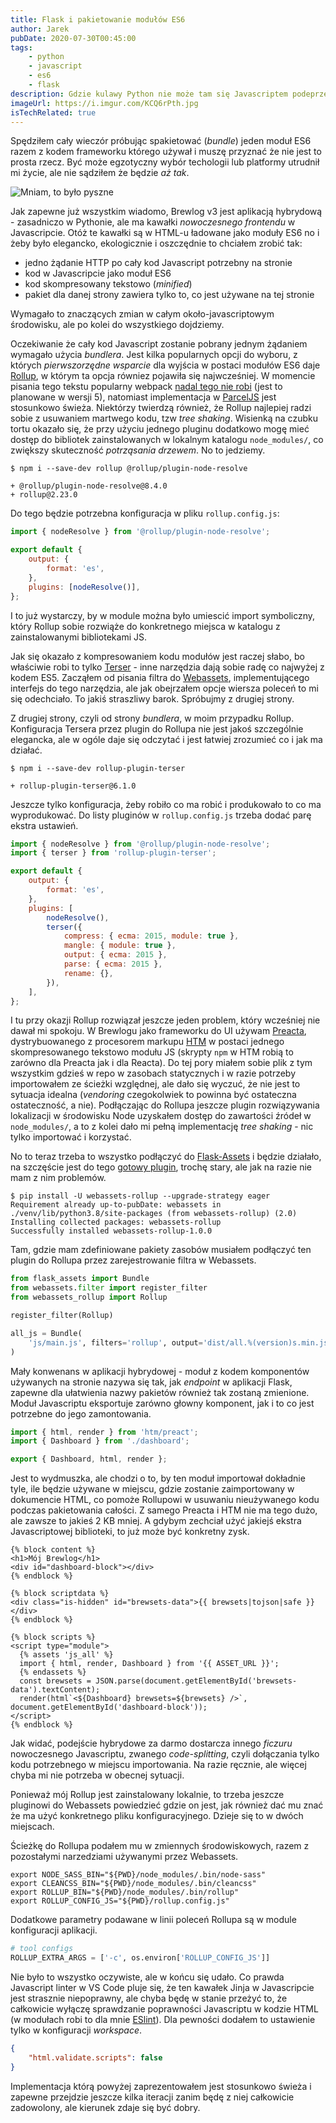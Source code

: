```yaml
---
title: Flask i pakietowanie modułów ES6
author: Jarek
pubDate: 2020-07-30T00:45:00
tags:
    - python
    - javascript
    - es6
    - flask
description: Gdzie kulawy Python nie może tam się Javascriptem podeprze i jakoś uda są spakietować moduły ES6 przy użyciu Flask-Assets. Polecam tego Allegrowicza.
imageUrl: https://i.imgur.com/KCQ6rPth.jpg
isTechRelated: true
---
```


Spędziłem cały wieczór próbując spakietować (_bundle_) jeden moduł ES6 razem z kodem frameworku którego używał i muszę przyznać że nie jest to prosta rzecz. Być może egzotyczny wybór techologii lub platformy utrudnił mi życie, ale nie sądziłem że będzie _aż tak_.

![Mniam, to było pyszne](https://i.imgur.com/KCQ6rPth.jpg)

Jak zapewne już wszystkim wiadomo, Brewlog v3 jest aplikacją hybrydową - zasadniczo w Pythonie, ale ma kawałki _nowoczesnego frontendu_ w Javascripcie. Otóż te kawałki są w HTML-u ładowane jako moduły ES6 no i żeby było elegancko, ekologicznie i oszczędnie to chciałem zrobić tak:

-   jedno żądanie HTTP po cały kod Javascript potrzebny na stronie
-   kod w Javascripcie jako moduł ES6
-   kod skompresowany tekstowo (_minified_)
-   pakiet dla danej strony zawiera tylko to, co jest używane na tej stronie

Wymagało to znaczących zmian w całym około-javascriptowym środowisku, ale po kolei do wszystkiego dojdziemy.

Oczekiwanie że cały kod Javascript zostanie pobrany jednym żądaniem wymagało użycia _bundlera_. Jest kilka popularnych opcji do wyboru, z których _pierwszorzędne wsparcie_ dla wyjścia w postaci modułów ES6 daje [Rollup](https://rollupjs.org/), w którym ta opcja równiez pojawiła się najwcześniej. W momencie pisania tego tekstu popularny webpack [nadal tego nie robi](https://github.com/webpack/webpack/issues/2933#issuecomment-652942095) (jest to planowane w wersji 5), natomiast implementacja w [ParcelJS](https://v2.parceljs.org/getting-started/webapp/) jest stosunkowo świeża. Niektórzy twierdzą również, że Rollup najlepiej radzi sobie z usuwaniem martwego kodu, tzw _tree shaking_. Wisienką na czubku tortu okazało się, że przy użyciu jednego pluginu dodatkowo mogę mieć dostęp do bibliotek zainstalowanych w lokalnym katalogu `node_modules/`, co zwiększy skuteczność _potrząsania drzewem_. No to jedziemy.

```console
$ npm i --save-dev rollup @rollup/plugin-node-resolve

+ @rollup/plugin-node-resolve@8.4.0
+ rollup@2.23.0
```

Do tego będzie potrzebna konfiguracja w pliku `rollup.config.js`:

```javascript
import { nodeResolve } from '@rollup/plugin-node-resolve';

export default {
    output: {
        format: 'es',
    },
    plugins: [nodeResolve()],
};
```

I to już wystarczy, by w module można było umiescić import symboliczny, który Rollup sobie rozwiąże do konkretnego miejsca w katalogu z zainstalowanymi bibliotekami JS.

Jak się okazało z kompresowaniem kodu modułów jest raczej słabo, bo właściwie robi to tylko [Terser](https://terser.org/) - inne narzędzia dają sobie radę co najwyżej z kodem ES5. Zacząłem od pisania filtra do [Webassets](https://github.com/miracle2k/webassets), implementującego interfejs do tego narzędzia, ale jak obejrzałem opcje wiersza poleceń to mi się odechciało. To jakiś straszliwy barok. Spróbujmy z drugiej strony.

Z drugiej strony, czyli od strony _bundlera_, w moim przypadku Rollup. Konfiguracja Tersera przez plugin do Rollupa nie jest jakoś szczególnie elegancka, ale w ogóle daje się odczytać i jest łatwiej zrozumieć co i jak ma działać.

```console
$ npm i --save-dev rollup-plugin-terser

+ rollup-plugin-terser@6.1.0
```

Jeszcze tylko konfiguracja, żeby robiło co ma robić i produkowało to co ma wyprodukować. Do listy pluginów w `rollup.config.js` trzeba dodać parę ekstra ustawień.

```javascript
import { nodeResolve } from '@rollup/plugin-node-resolve';
import { terser } from 'rollup-plugin-terser';

export default {
    output: {
        format: 'es',
    },
    plugins: [
        nodeResolve(),
        terser({
            compress: { ecma: 2015, module: true },
            mangle: { module: true },
            output: { ecma: 2015 },
            parse: { ecma: 2015 },
            rename: {},
        }),
    ],
};
```

I tu przy okazji Rollup rozwiązał jeszcze jeden problem, który wcześniej nie dawał mi spokoju. W Brewlogu jako frameworku do UI używam [Preacta](https://preactjs.com/), dystrybuowanego z procesorem markupu [HTM](https://github.com/developit/htm) w postaci jednego skompresowanego tekstowo modułu JS (skrypty `npm` w HTM robią to zarówno dla Preacta jak i dla Reacta). Do tej pory miałem sobie plik z tym wszystkim gdzieś w repo w zasobach statycznych i w razie potrzeby importowałem ze ścieżki względnej, ale dało się wyczuć, że nie jest to sytuacja idealna (_vendoring_ czegokolwiek to powinna być ostateczna ostateczność, a nie). Podłączając do Rollupa jeszcze plugin rozwiązywania lokalizacji w środowisku Node uzyskałem dostęp do zawartości źródeł w `node_modules/`, a to z kolei dało mi pełną implementację _tree shaking_ - nic tylko importować i korzystać.

No to teraz trzeba to wszystko podłączyć do [Flask-Assets](https://github.com/miracle2k/flask-assets) i będzie działało, na szczęście jest do tego [gotowy plugin](https://pypi.org/project/webassets-rollup/), trochę stary, ale jak na razie nie mam z nim problemów.

```console
$ pip install -U webassets-rollup --upgrade-strategy eager
Requirement already up-to-pubDate: webassets in ./venv/lib/python3.8/site-packages (from webassets-rollup) (2.0)
Installing collected packages: webassets-rollup
Successfully installed webassets-rollup-1.0.0
```

Tam, gdzie mam zdefiniowane pakiety zasobów musiałem podłączyć ten plugin do Rollupa przez zarejestrowanie filtra w Webassets.

```python
from flask_assets import Bundle
from webassets.filter import register_filter
from webassets_rollup import Rollup

register_filter(Rollup)

all_js = Bundle(
    'js/main.js', filters='rollup', output='dist/all.%(version)s.min.js',
)
```

Mały konwenans w aplikacji hybrydowej - moduł z kodem komponentów używanych na stronie nazywa się tak, jak _endpoint_ w aplikacji Flask, zapewne dla ułatwienia nazwy pakietów również tak zostaną zmienione. Moduł Javascriptu eksportuje zarówno głowny komponent, jak i to co jest potrzebne do jego zamontowania.

```javascript
import { html, render } from 'htm/preact';
import { Dashboard } from './dashboard';

export { Dashboard, html, render };
```

Jest to wydmuszka, ale chodzi o to, by ten moduł importował dokładnie tyle, ile będzie używane w miejscu, gdzie zostanie zaimportowany w dokumencie HTML, co pomoże Rollupowi w usuwaniu nieużywanego kodu podczas pakietowania całości. Z samego Preacta i HTM nie ma tego dużo, ale zawsze to jakieś 2 KB mniej. A gdybym zechciał użyć jakiejś ekstra Javascriptowej biblioteki, to już może być konkretny zysk.

```jinja
{% block content %}
<h1>Mój Brewlog</h1>
<div id="dashboard-block"></div>
{% endblock %}

{% block scriptdata %}
<div class="is-hidden" id="brewsets-data">{{ brewsets|tojson|safe }}</div>
{% endblock %}

{% block scripts %}
<script type="module">
  {% assets 'js_all' %}
  import { html, render, Dashboard } from '{{ ASSET_URL }}';
  {% endassets %}
  const brewsets = JSON.parse(document.getElementById('brewsets-data').textContent);
  render(html`<${Dashboard} brewsets=${brewsets} />`, document.getElementById('dashboard-block'));
</script>
{% endblock %}
```

Jak widać, podejście hybrydowe za darmo dostarcza innego _ficzuru_ nowoczesnego Javascriptu, zwanego _code-splitting_, czyli dołączania tylko kodu potrzebnego w miejscu importowania. Na razie ręcznie, ale więcej chyba mi nie potrzeba w obecnej sytuacji.

Ponieważ mój Rollup jest zainstalowany lokalnie, to trzeba jeszcze pluginowi do Webassets powiedzieć gdzie on jest, jak również dać mu znać że ma użyć konkretnego pliku konfiguracyjnego. Dzieje się to w dwóch miejscach.

Ścieżkę do Rollupa podałem mu w zmiennych środowiskowych, razem z pozostałymi narzedziami używanymi przez Webassets.

```shell
export NODE_SASS_BIN="${PWD}/node_modules/.bin/node-sass"
export CLEANCSS_BIN="${PWD}/node_modules/.bin/cleancss"
export ROLLUP_BIN="${PWD}/node_modules/.bin/rollup"
export ROLLUP_CONFIG_JS="${PWD}/rollup.config.js"
```

Dodatkowe parametry podawane w linii poleceń Rollupa są w module konfiguracji aplikacji.

```python
# tool configs
ROLLUP_EXTRA_ARGS = ['-c', os.environ['ROLLUP_CONFIG_JS']]
```

Nie było to wszystko oczywiste, ale w końcu się udało. Co prawda Javascript linter w VS Code pluje się, że ten kawałek Jinja w Javascripcie jest strasznie niepoprawny, ale chyba będę w stanie przeżyć to, że całkowicie wyłączę sprawdzanie poprawności Javascriptu w kodzie HTML (w modułach robi to dla mnie [ESlint](https://eslint.org/)). Dla pewności dodałem to ustawienie tylko w konfiguracji _workspace_.

```json
{
    "html.validate.scripts": false
}
```

Implementacja którą powyżej zaprezentowałem jest stosunkowo świeża i zapewne przejdzie jeszcze kilka iteracji zanim będę z niej całkowicie zadowolony, ale kierunek zdaje się być dobry.
